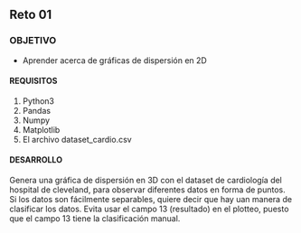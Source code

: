 ## Reto 01

### OBJETIVO 
 - Aprender acerca de gráficas de dispersión en 2D

#### REQUISITOS 
1. Python3
2. Pandas
3. Numpy
4. Matplotlib
5. El archivo dataset_cardio.csv

#### DESARROLLO
Genera una gráfica de dispersión en 3D con el dataset de cardiología del hospital de cleveland, para observar diferentes datos en forma de puntos. Si los datos son fácilmente separables, quiere decir que hay uan manera de clasificar los datos. Evita usar el campo 13 (resultado) en el plotteo, puesto que el campo 13 tiene la clasificación manual.

